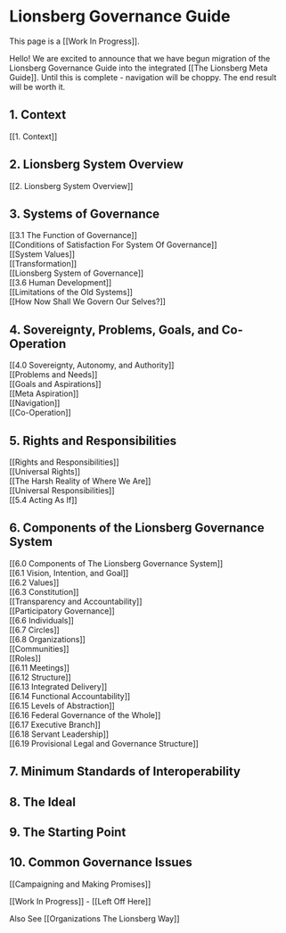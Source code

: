 # Lionsberg Governance Guide

This page is a [[Work In Progress]]. 

Hello! We are excited to announce that we have begun migration of the Lionsberg Governance Guide into the integrated [[The Lionsberg Meta Guide]]. Until this is complete - navigation will be choppy. The end result will be worth it. 

## 1. Context
[[1. Context]]  

## 2. Lionsberg System Overview
[[2. Lionsberg System Overview]]  

## 3. Systems of Governance  
[[3.1 The Function of Governance]]  
[[Conditions of Satisfaction For System Of Governance]]  
[[System Values]]  
[[Transformation]]  
[[Lionsberg System of Governance]]  
[[3.6 Human Development]]  
[[Limitations of the Old Systems]]  
[[How Now Shall We Govern Our Selves?]]  

## 4. Sovereignty, Problems, Goals, and Co-Operation
[[4.0 Sovereignty, Autonomy, and Authority]]  
[[Problems and Needs]]  
[[Goals and Aspirations]]  
[[Meta Aspiration]]  
[[Navigation]]  
[[Co-Operation]]  

## 5. Rights and Responsibilities 
[[Rights and Responsibilities]]  
[[Universal Rights]]  
[[The Harsh Reality of Where We Are]]  
[[Universal Responsibilities]]  
[[5.4 Acting As If]]  

## 6. Components of the Lionsberg Governance System
[[6.0 Components of The Lionsberg Governance System]]  
[[6.1 Vision, Intention, and Goal]]  
[[6.2 Values]]  
[[6.3 Constitution]]  
[[Transparency and Accountability]]  
[[Participatory Governance]]  
[[6.6 Individuals]]  
[[6.7 Circles]]  
[[6.8 Organizations]]  
[[Communities]]  
[[Roles]]  
[[6.11 Meetings]]  
[[6.12 Structure]]  
[[6.13 Integrated Delivery]]  
[[6.14 Functional Accountability]]  
[[6.15 Levels of Abstraction]]  
[[6.16 Federal Governance of the Whole]]  
[[6.17 Executive Branch]]  
[[6.18 Servant Leadership]]  
[[6.19 Provisional Legal and Governance Structure]]  

## 7. Minimum Standards of Interoperability


## 8. The Ideal  


## 9. The Starting Point 

## 10. Common Governance Issues 
[[Campaigning and Making Promises]]  
 

[[Work In Progress]] - [[Left Off Here]] 

Also See [[Organizations The Lionsberg Way]] 


